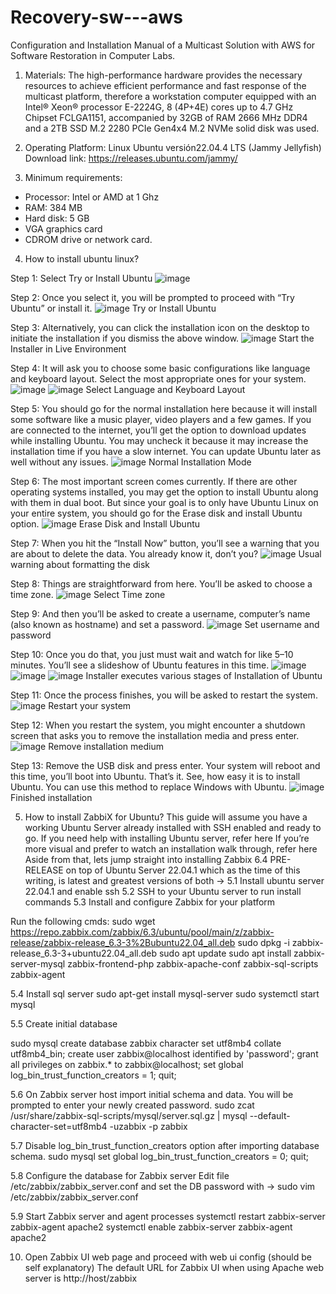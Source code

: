 # Recovery-sw---aws
Configuration and Installation Manual of a Multicast Solution with AWS for Software Restoration in Computer Labs.

1. Materials:
The high-performance hardware provides the necessary resources to achieve efficient performance and fast response of the multicast platform, therefore a workstation computer equipped with an Intel® Xeon® processor E-2224G, 8 (4P+4E) cores up to 4.7 GHz Chipset FCLGA1151, accompanied by 32GB of RAM 2666 MHz DDR4 and a 2TB SSD M.2 2280 PCIe Gen4x4 M.2 NVMe solid disk was used.

2. Operating Platform:
Linux Ubuntu versión22.04.4 LTS (Jammy Jellyfish)
Download link: https://releases.ubuntu.com/jammy/

3. Minimum requirements:
* Processor: Intel or AMD at 1 Ghz
* RAM: 384 MB
* Hard disk: 5 GB
* VGA graphics card
* CDROM drive or network card.

4. How to install ubuntu linux?

Step 1: Select Try or Install Ubuntu
![image](https://github.com/CristhBrceP/Recovery-sw-aws/assets/171496937/26a79867-0ab7-4c70-9935-234905425c1d)

Step 2: Once you select it, you will be prompted to proceed with “Try Ubuntu” or install it.
![image](https://github.com/CristhBrceP/Recovery-sw-aws/assets/171496937/234cb2d9-b784-49b4-9a8e-b27aa7ed7afa)
Try or Install Ubuntu

Step 3: Alternatively, you can click the installation icon on the desktop to initiate the installation if you dismiss the above window.
![image](https://github.com/CristhBrceP/Recovery-sw-aws/assets/171496937/fe9a149f-3235-49ef-81f6-bc722286d4c4)
Start the Installer in Live Environment

Step 4: It will ask you to choose some basic configurations like language and keyboard layout. Select the most appropriate ones for your system.
![image](https://github.com/CristhBrceP/Recovery-sw-aws/assets/171496937/3d3e0b5c-b09a-4a0f-9cc9-59a7150395dd)
![image](https://github.com/CristhBrceP/Recovery-sw-aws/assets/171496937/18927a46-3a44-4d26-ae7c-f003b362950f)
Select Language and Keyboard Layout

Step 5: You should go for the normal installation here because it will install some software like a music player, video players and a few games.
If you are connected to the internet, you’ll get the option to download updates while installing Ubuntu. You may uncheck it because it may increase the installation time if you have a slow internet. You can update Ubuntu later as well without any issues.
![image](https://github.com/CristhBrceP/Recovery-sw-aws/assets/171496937/a979658e-e7e5-4e2c-9ad2-e819673fcf1f)
Normal Installation Mode

Step 6: The most important screen comes currently. If there are other operating systems installed, you may get the option to install Ubuntu along with them in dual boot.
But since your goal is to only have Ubuntu Linux on your entire system, you should go for the Erase disk and install Ubuntu option.
![image](https://github.com/CristhBrceP/Recovery-sw-aws/assets/171496937/f5ed0c92-2e0e-4467-8be0-d4632546be00)
Erase Disk and Install Ubuntu

Step 7: When you hit the “Install Now” button, you’ll see a warning that you are about to delete the data. You already know it, don’t you?
![image](https://github.com/CristhBrceP/Recovery-sw-aws/assets/171496937/72af27f4-cf3a-43a2-8a89-ba04e31470b9)
Usual warning about formatting the disk

Step 8: Things are straightforward from here. You’ll be asked to choose a time zone.
![image](https://github.com/CristhBrceP/Recovery-sw-aws/assets/171496937/ba225e74-ef1e-4dd0-96cd-267572c525f1)
Select Time zone

Step 9: And then you’ll be asked to create a username, computer’s name (also known as hostname) and set a password.
![image](https://github.com/CristhBrceP/Recovery-sw-aws/assets/171496937/4cb61374-6967-4f41-b542-226fa58ddc58)
Set username and password

Step 10: Once you do that, you just must wait and watch for like 5–10 minutes. You’ll see a slideshow of Ubuntu features in this time.
![image](https://github.com/CristhBrceP/Recovery-sw-aws/assets/171496937/cb02ca00-518c-4ef9-940f-e9aa683e9cf1)
![image](https://github.com/CristhBrceP/Recovery-sw-aws/assets/171496937/9f6f68e1-0c1a-4968-a2d7-23cfe4708f15)
![image](https://github.com/CristhBrceP/Recovery-sw-aws/assets/171496937/37eac7d3-9885-4f2a-9fda-4cddaa1b44ca)
Installer executes various stages of Installation of Ubuntu

Step 11: Once the process finishes, you will be asked to restart the system.
![image](https://github.com/CristhBrceP/Recovery-sw-aws/assets/171496937/3f6950c2-2d6f-4342-adfd-c7168932264b)
Restart your system

Step 12: When you restart the system, you might encounter a shutdown screen that asks you to remove the installation media and press enter.
![image](https://github.com/CristhBrceP/Recovery-sw-aws/assets/171496937/f88a4bfb-c8f7-4916-a46d-45abbeb9166b)
Remove installation medium

Step 13: Remove the USB disk and press enter. Your system will reboot and this time, you’ll boot into Ubuntu.
That’s it. See, how easy it is to install Ubuntu. You can use this method to replace Windows with Ubuntu.
![image](https://github.com/CristhBrceP/Recovery-sw-aws/assets/171496937/ceda4f1b-42ea-4b67-95fb-f163a9adf958)
Finished installation

5. How to install ZabbiX for Ubuntu?
This guide will assume you have a working Ubuntu Server already installed with SSH enabled and ready to go. If you need help with installing Ubuntu server, refer here
If you’re more visual and prefer to watch an installation walk through, refer here
Aside from that, lets jump straight into installing Zabbix 6.4 PRE-RELEASE on top of Ubuntu Server 22.04.1 which as  the time of this writing, is latest and greatest versions of both ->
5.1 Install ubuntu server 22.04.1 and enable ssh
5.2 SSH to your Ubuntu server to run install commands
5.3 Install and configure Zabbix for your platform

Run the following cmds:
sudo wget https://repo.zabbix.com/zabbix/6.3/ubuntu/pool/main/z/zabbix-release/zabbix-release_6.3-3%2Bubuntu22.04_all.deb
sudo dpkg -i zabbix-release_6.3-3+ubuntu22.04_all.deb
sudo apt update 
sudo apt install zabbix-server-mysql zabbix-frontend-php zabbix-apache-conf zabbix-sql-scripts zabbix-agent

5.4 Install sql server
sudo apt-get install mysql-server
sudo systemctl start mysql

5.5 Create initial database

sudo mysql
create database zabbix character set utf8mb4 collate utf8mb4_bin;
create user zabbix@localhost identified by 'password';
grant all privileges on zabbix.* to zabbix@localhost;
set global log_bin_trust_function_creators = 1;
quit;

5.6 On Zabbix server host import initial schema and data. You will be prompted to enter your newly created password.
sudo zcat /usr/share/zabbix-sql-scripts/mysql/server.sql.gz | mysql --default-character-set=utf8mb4 -uzabbix -p zabbix

5.7 Disable log_bin_trust_function_creators option after importing database schema.
sudo mysql
set global log_bin_trust_function_creators = 0;
quit;

5.8 Configure the database for Zabbix server
Edit file /etc/zabbix/zabbix_server.conf and set the DB password with ->
sudo vim /etc/zabbix/zabbix_server.conf

5.9 Start Zabbix server and agent processes
systemctl restart zabbix-server zabbix-agent apache2
systemctl enable zabbix-server zabbix-agent apache2

10. Open Zabbix UI web page and proceed with web ui config (should be self explanatory)
The default URL for Zabbix UI when using Apache web server is http://host/zabbix
